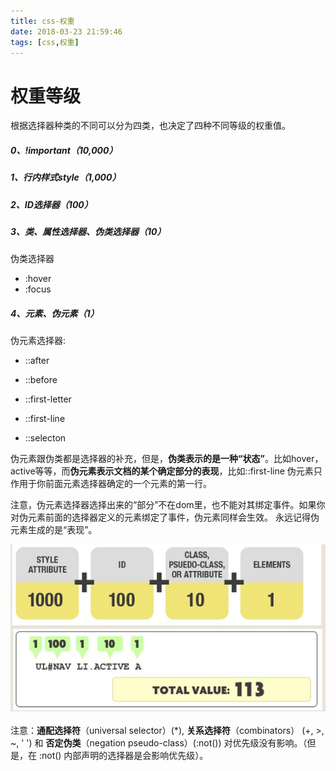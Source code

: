 ```yaml
---
title: css-权重
date: 2018-03-23 21:59:46
tags: [css,权重]
---
```


# 权重等级

根据选择器种类的不同可以分为四类，也决定了四种不同等级的权重值。

##### 0、!important（10,000）

##### 1、行内样式style（1,000）

##### 2、ID选择器（100）

##### 3、类、属性选择器、伪类选择器（10）

伪类选择器

- :hover
- :focus

##### 4、元素、伪元素（1）

伪元素选择器:

- ::after 

- ::before 

- ::first-letter 

- ::first-line 

- ::selecton



伪元素跟伪类都是选择器的补充，但是，**伪类表示的是一种“状态”**。比如hover，active等等，而**伪元素表示文档的某个确定部分的表现**，比如::first-line 伪元素只作用于你前面元素选择器确定的一个元素的第一行。 

注意，伪元素选择器选择出来的“部分”不在dom里，也不能对其绑定事件。如果你对伪元素前面的选择器定义的元素绑定了事件，伪元素同样会生效。 永远记得伪元素生成的是“表现”。

![](css-权重\priority_rules_1.jpg)



注意：**通配选择符**（universal selector）(*), **关系选择符**（combinators） (+, >, ~, ' ')  和 **否定伪类**（negation pseudo-class）(:not()) 对优先级没有影响。（但是，在 :not() 内部声明的选择器是会影响优先级）。 